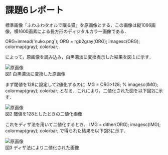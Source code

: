 # 課題6レポート

標準画像「ふわふわタオルで眠る猫」を原画像とする．この画像は縦1066画像，横1600画素による長方形のディジタルカラー画像である．

ORG=imread('nuko.png');
ORG = rgb2gray(ORG); 
imagesc(ORG); colormap(gray); colorbar;

によって，原画像を読み込み，白黒濃淡に変換表示した結果を図１に示す．

![原画像](https://github.com/yuukomo/image-processing-classroom_report/blob/master/%E7%B5%90%E6%9E%9C/%E8%AA%B2%E9%A1%8C6/%E5%8E%9F%E7%94%BB%E5%83%8F.PNG)  
図1 白黒濃淡に変換した原画像

まず閾値を128に設定して2値化するのに
IMG = ORG>128; % 
imagesc(IMG); colormap(gray); colorbar;
となる．これにより，二値化された図を以下図2に示す．

![原画像](https://github.com/yuukomo/image-processing-classroom_report/blob/master/%E7%B5%90%E6%9E%9C/%E8%AA%B2%E9%A1%8C6/128%E3%81%AB%E3%82%88%E3%82%8A2%E5%80%A4%E5%8C%96%E3%81%97%E3%81%9F%E7%B5%90%E6%9E%9C.PNG)  
図2 閾値を128としたときの二値化画像

これをディザ法を用いて二値化するとき，
IMG = dither(ORG); 
imagesc(IMG); colormap(gray); colorbar;
で得られた結果を以下図3に示す．

![原画像](https://github.com/yuukomo/image-processing-classroom_report/blob/master/%E7%B5%90%E6%9E%9C/%E8%AA%B2%E9%A1%8C6/%E3%83%87%E3%82%A3%E3%82%B6%E6%B3%95%E3%81%AB%E3%82%88%E3%82%8A2%E5%80%A4%E5%8C%96%E3%81%97%E3%81%9F%E7%B5%90%E6%9E%9C.PNG)  
図3 ディザ法により二値化された画像

